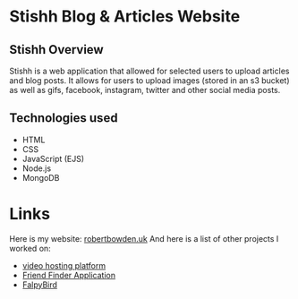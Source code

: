 # Stishh Blog & Articles Website

## Stishh Overview

Stishh is a web application that allowed for selected users to upload articles and blog posts. It allows for users to upload images (stored in an s3 bucket) as well as gifs, facebook, instagram, twitter and other social media posts.

## Technologies used

- HTML
- CSS
- JavaScript (EJS)
- Node.js
- MongoDB

# Links

Here is my website: [robertbowden.uk](https://robertbowden.uk/)
And here is a list of other projects I worked on:
- [video hosting platform](#)
- [Friend Finder Application](#)
- [FalpyBird](#)
